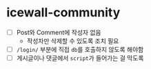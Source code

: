 # icewall-community

- [ ] Post와 Comment에 작성자 없음
    - 작성자만 삭제할 수 있도록 조치 필요
- [ ] `/login/` 부분에 직접 `db`를 호출하지 않도록 해야함 
- [ ] 게시글이나 댓글에서 `script`가 들어가는 걸 막도록
